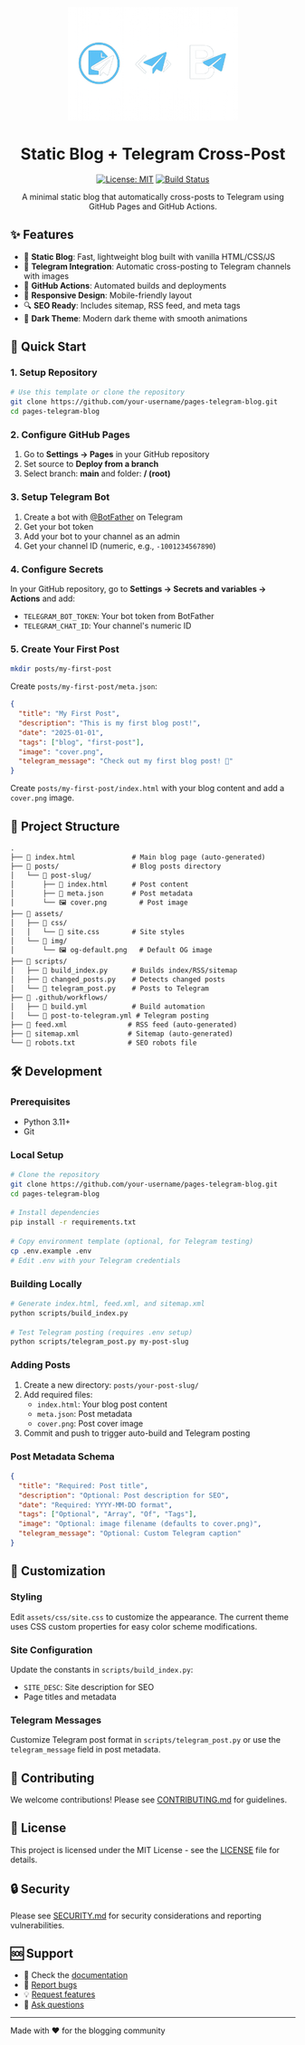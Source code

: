 <div align="center">
  <img src="assets/img/og-default.png" alt="Static Blog + Telegram Cross-Post" height="200">
  
  # Static Blog + Telegram Cross-Post

[![License: MIT](https://img.shields.io/badge/License-MIT-yellow.svg)](https://opensource.org/licenses/MIT)
[![Build Status](https://github.com/dabarov/pages-telegram-blog/workflows/Build%20site/badge.svg)](https://github.com/dabarov/pages-telegram-blog/actions)

A minimal static blog that automatically cross-posts to Telegram using GitHub Pages and GitHub Actions.

</div>

## ✨ Features

- 📝 **Static Blog**: Fast, lightweight blog built with vanilla HTML/CSS/JS
- 🤖 **Telegram Integration**: Automatic cross-posting to Telegram channels with images
- 🔄 **GitHub Actions**: Automated builds and deployments
- 📱 **Responsive Design**: Mobile-friendly layout
- 🔍 **SEO Ready**: Includes sitemap, RSS feed, and meta tags
- 🎨 **Dark Theme**: Modern dark theme with smooth animations

## 🚀 Quick Start

### 1. Setup Repository

```bash
# Use this template or clone the repository
git clone https://github.com/your-username/pages-telegram-blog.git
cd pages-telegram-blog
```

### 2. Configure GitHub Pages

1. Go to **Settings → Pages** in your GitHub repository
2. Set source to **Deploy from a branch**
3. Select branch: **main** and folder: **/ (root)**

### 3. Setup Telegram Bot

1. Create a bot with [@BotFather](https://t.me/botfather) on Telegram
2. Get your bot token
3. Add your bot to your channel as an admin
4. Get your channel ID (numeric, e.g., `-1001234567890`)

### 4. Configure Secrets

In your GitHub repository, go to **Settings → Secrets and variables → Actions** and add:

- `TELEGRAM_BOT_TOKEN`: Your bot token from BotFather
- `TELEGRAM_CHAT_ID`: Your channel's numeric ID

### 5. Create Your First Post

```bash
mkdir posts/my-first-post
```

Create `posts/my-first-post/meta.json`:

```json
{
  "title": "My First Post",
  "description": "This is my first blog post!",
  "date": "2025-01-01",
  "tags": ["blog", "first-post"],
  "image": "cover.png",
  "telegram_message": "Check out my first blog post! 🎉"
}
```

Create `posts/my-first-post/index.html` with your blog content and add a `cover.png` image.

## 📁 Project Structure

```
.
├── 📄 index.html              # Main blog page (auto-generated)
├── 📂 posts/                  # Blog posts directory
│   └── 📂 post-slug/
│       ├── 📄 index.html      # Post content
│       ├── 📄 meta.json       # Post metadata
│       └── 🖼️ cover.png        # Post image
├── 📂 assets/
│   ├── 📂 css/
│   │   └── 📄 site.css        # Site styles
│   └── 📂 img/
│       └── 🖼️ og-default.png   # Default OG image
├── 📂 scripts/
│   ├── 🐍 build_index.py      # Builds index/RSS/sitemap
│   ├── 🐍 changed_posts.py    # Detects changed posts
│   └── 🐍 telegram_post.py    # Posts to Telegram
├── 📂 .github/workflows/
│   ├── 🔧 build.yml           # Build automation
│   └── 🔧 post-to-telegram.yml # Telegram posting
├── 📄 feed.xml               # RSS feed (auto-generated)
├── 📄 sitemap.xml            # Sitemap (auto-generated)
└── 📄 robots.txt             # SEO robots file
```

## 🛠️ Development

### Prerequisites

- Python 3.11+
- Git

### Local Setup

```bash
# Clone the repository
git clone https://github.com/your-username/pages-telegram-blog.git
cd pages-telegram-blog

# Install dependencies
pip install -r requirements.txt

# Copy environment template (optional, for Telegram testing)
cp .env.example .env
# Edit .env with your Telegram credentials
```

### Building Locally

```bash
# Generate index.html, feed.xml, and sitemap.xml
python scripts/build_index.py

# Test Telegram posting (requires .env setup)
python scripts/telegram_post.py my-post-slug
```

### Adding Posts

1. Create a new directory: `posts/your-post-slug/`
2. Add required files:
   - `index.html`: Your blog post content
   - `meta.json`: Post metadata
   - `cover.png`: Post cover image
3. Commit and push to trigger auto-build and Telegram posting

### Post Metadata Schema

```json
{
  "title": "Required: Post title",
  "description": "Optional: Post description for SEO",
  "date": "Required: YYYY-MM-DD format",
  "tags": ["Optional", "Array", "Of", "Tags"],
  "image": "Optional: image filename (defaults to cover.png)",
  "telegram_message": "Optional: Custom Telegram caption"
}
```

## 🔧 Customization

### Styling

Edit `assets/css/site.css` to customize the appearance. The current theme uses CSS custom properties for easy color scheme modifications.

### Site Configuration

Update the constants in `scripts/build_index.py`:

- `SITE_DESC`: Site description for SEO
- Page titles and metadata

### Telegram Messages

Customize Telegram post format in `scripts/telegram_post.py` or use the `telegram_message` field in post metadata.

## 🤝 Contributing

We welcome contributions! Please see [CONTRIBUTING.md](CONTRIBUTING.md) for guidelines.

## 📄 License

This project is licensed under the MIT License - see the [LICENSE](LICENSE) file for details.

## 🔒 Security

Please see [SECURITY.md](SECURITY.md) for security considerations and reporting vulnerabilities.

## 🆘 Support

- 📖 Check the [documentation](README.md)
- 🐛 [Report bugs](https://github.com/dabarov/pages-telegram-blog/issues)
- 💡 [Request features](https://github.com/dabarov/pages-telegram-blog/issues)
- 💬 [Ask questions](https://github.com/dabarov/pages-telegram-blog/discussions)

---

Made with ❤️ for the blogging community
